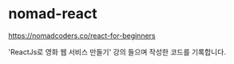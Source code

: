 # nomad-react

https://nomadcoders.co/react-for-beginners

'ReactJs로 영화 웹 서비스 만들기' 강의 들으며 작성한 코드를 기록합니다.
